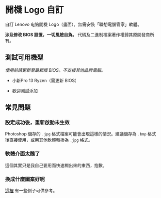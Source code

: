 # 開機 Logo 自訂

自訂 Lenovo 电脑開機 Logo（畫面），無需安裝「聯想電腦管家」軟體。

**涉及修改 BIOS 設置，一切風險自負。** 代碼及二進制檔案著作權歸其原開發商所有。

## 測試可用機型

*使用前請更新至最新版 BIOS。不支援其他品牌電腦。*

- 小新Pro 13 Ryzen（需更新 BIOS）

- 歡迎測試添加

## 常見問題

### 設定成功後，重新啟動未生效

Photoshop 儲存的 `.jpg` 格式檔案可能會出現這樣的情況。建議儲存為 `.bmp` 格式後直接使用，或用其他軟體轉換為 `.jpg` 格式。

### 軟體介面太醜了

這個其實只是我自己要用而快速糊出來的東西，抱歉。

### 換成什麼圖案好呢

[這裡](https://github.com/Coxxs/LogoDiy/tree/master/Examples) 有一些例子可供參考。
